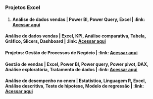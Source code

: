 #

### Projetos Excel

<ol>
 <li><h4>Análise de dados vendas | Power BI, Power Query, Excel | :link: <a href="https://github.com/eugersonmendonca/power_bi">Acessar aqui</a></h4></li>
  
</ol>

<div>
  <h4>Análise de dados vendas | Excel, KPI, Análise comparativa, Tabela, Gráfico, Slicers, Dashboard | :link: <a href="https://github.com/eugersonmendonca/analise-de-dados-excel">Acessar aqui</a></h4>
</div>

<div>
  <h4>Projetos: Gestão de Processos de Negócio | :link: <a href="https://github.com/eugersonmendonca/projetos_gestão_de_processos_de_negocio">Acessar aqui</a></h4>
</div>

<div>
  <h4>Gestão de vendas | Excel, Power BI, Power query, Power pivot, DAX, Análise exploratória, Tratamento de dados | :link: <a href="https://github.com/eugersonmendonca/gestao_de_vendas">Acessar aqui</a></h4>
</div>

<div>
  <h4>Análise de desempenho no enem | Estatística, Linguagem R, Excel, Análise descritiva, Teste de hipotese, Modelo de regressão | :link: <a href="https://github.com/eugersonmendonca/analise_desempenho_enem">Acessar aqui</a></h4>
</div>

